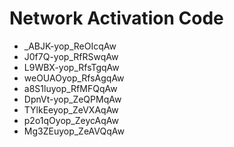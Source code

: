 # Network Activation Code
* _ABJK-yop_ReOIcqAw
* J0f7Q-yop_RfRSwqAw
* L9WBX-yop_RfsTgqAw
* weOUAOyop_RfsAgqAw
* a8S1luyop_RfMFQqAw
* DpnVt-yop_ZeQPMqAw
* TYlkEeyop_ZeVXAqAw
* p2o1qOyop_ZeycAqAw
* Mg3ZEuyop_ZeAVQqAw
